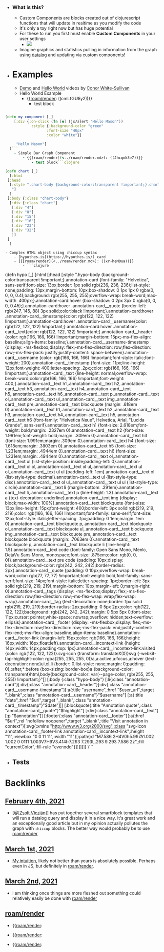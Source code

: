 - ### What is this?
    - Custom Components are blocks created out of clojurescript functions that will update in realtime as you modify the code 
    - It's only a toy right now but has huge potential
    - For these to run you first must enable **Custom Components** in your user settings
        - ![](https://firebasestorage.googleapis.com/v0/b/firescript-577a2.appspot.com/o/imgs%2Fapp%2FRoam-Collective%2FH29QielpBU.png?alt=media&token=9990a5e9-6547-46e0-af17-f28d22c8313d)
    - Imagine graphics and statistics pulling in information from the graph using [datalog](<../datalog.md>) and updating via custom components!
- # Examples
    - [Demo](https://www.loom.com/share/c937d4c551ad4ebe9db049d174f8b350) and [Hello World](https://www.loom.com/share/4f546ce050d04db993aa63832975e7dc) videos by [Conor White-Sullivan](<../Conor White-Sullivan.md>)
    - Hello World Example
        - {{[roam/render](<../roam/render.md>): ((omLfGU8y2))}} 
            - test block
```clojure

(defn my-component [_]
  	[:div {:on-click (fn [e] (js/alert "Hello Mason"))
     		:style {:background-color "green"
                   :font-size "40px"
                   :color "white"}}
     
     "Hello Mason"]
  )```
    - Simple Bar Graph Component
        - {{[roam/render](<../roam/render.md>): ((Jhcqnk3e7))}}
            - test block```clojure

(defn chart [_]
  [:html 
 [:head 
  [:style ".chart-body {background-color:transparent !important;}.chart div {\nfont: 10px sans-serif;\nbackground-color: steelblue;\ntext-align: right;\npadding: 3px;\nmargin: 1px;\ncolor: tan;\n}\n.chart div:nth-child(1) {\nwidth: 40px;\n}\n.chart div:nth-child(2) {\nwidth: 80px;\n}\n.chart div:nth-child(3) {\nwidth: 150px;\n}\n.chart div:nth-child(4) {\nwidth: 160px;\n}\n.chart div:nth-child(5) {\nwidth: 230px;\n}\n.chart div:nth-child(6) {\nwidth: 320px;\n}
   "]
  ] 
 [:body {:class "chart-body"}
  [:div {:class "chart"} 
   [:div "4"] 
   [:div "8"] 
   [:div "15"] 
   [:div "16"] 
   [:div "23"] 
   [:div "32"]
   ]]
 ]
  )
```
    - Complex HTML object using :hiccup syntax 
        - [hypothes.is](https://hypothes.is/) card
        - {{[roam/render](<../roam/render.md>): ((xr-heMOua))}}
            - ```clojure

(defn hypo [_]
  	[:html [:head [:style ".hypo-body {background-color:transparent !important;}.annotation-card {font-family: \"Helvetica\", sans-serif;font-size: 13px;border: 1px solid rgb(236, 236, 236);list-style: none;padding: 13px;margin-bottom: 10px;box-shadow: 0 1px 1px 0 rgba(0, 0, 0, 0.4);background: rgb(255, 255, 255);overflow-wrap: break-word;max-width: 400px;}.annotation-card:hover {box-shadow: 0 2px 3px 0 rgba(0, 0, 0, 0.45);}.annotation-card:hover .annotation-card__quote {border-left: rgb(247, 145, 88) 3px solid;color:black !important;}.annotation-card:hover .annotation-card__timestamp{color: rgb(122, 122, 122) !important;}.annotation-card:hover .annotation-card__username{color: rgb(122, 122, 122) !important;}.annotation-card:hover .annotation-card__text{color: rgb(122, 122, 122) !important;}.annotation-card__header {color: rgb(166, 166, 166) !important;margin-bottom: 15px;-ms-flex-align: baseline;align-items: baseline;}.annotation-card__username-timestamp {display: -ms-flexbox;display: flex;-ms-flex-direction: row;flex-direction: row;-ms-flex-pack: justify;justify-content: space-between}.annotation-card__username {color: rgb(166, 166, 166) !important;font-style: italic;font-weight: 200}.annotation-card__timestamp {font-size: 11px;line-height: 12px;font-weight: 400;letter-spacing: .2px;color: rgb(166, 166, 166) !important;}.annotation-card__text {line-height: normal;overflow-wrap: break-word;color:rgb(166, 166, 166) !important;font-weight: 400;}.annotation-card__text h1,.annotation-card__text h2,.annotation-card__text h3,.annotation-card__text h4,.annotation-card__text h5,.annotation-card__text h6,.annotation-card__text p,.annotation-card__text ol,.annotation-card__text ul,.annotation-card__text img,.annotation-card__text pre,.annotation-card__text blockquote {margin: .618em 0}.annotation-card__text h1,.annotation-card__text h2,.annotation-card__text h3,.annotation-card__text h4,.annotation-card__text h5,.annotation-card__text h6 {font-family: \"Helvetica Neue\", Helvetica, Arial, \"Lucida Grande\", sans-serif}.annotation-card__text h1 {font-size: 2.618em;font-weight: bold;margin: .2327em 0}.annotation-card__text h2 {font-size: 1.991em;font-weight: bold;margin: .309em 0}.annotation-card__text h3 {font-size: 1.991em;margin: .309em 0}.annotation-card__text h4 {font-size: 1.618em;margin: .3803em 0}.annotation-card__text h5 {font-size: 1.231em;margin: .4944em 0}.annotation-card__text h6 {font-size: 1.231em;margin: .4944em 0}.annotation-card__text ol,.annotation-card__text ul {list-style-position: inside;padding-left: 0}.annotation-card__text ol ol,.annotation-card__text ol ul,.annotation-card__text ul ol,.annotation-card__text ul ul {padding-left: 1em}.annotation-card__text ol {list-style-type: decimal}.annotation-card__text ul {list-style-type: disc}.annotation-card__text ol ul,.annotation-card__text ul ul {list-style-type: circle}.annotation-card__text li {margin-bottom: .291em}.annotation-card__text li,.annotation-card__text p {line-height: 1.3}.annotation-card__text a {text-decoration: underline}.annotation-card__text img {display: block;max-width: 100%}.annotation-card__text blockquote {font-size: 13px;line-height: 15px;font-weight: 400;border-left: 3px solid rgb(219, 219, 219);color: rgb(166, 166, 166) !important;font-family: sans-serif;font-size: 12px;font-style: italic;letter-spacing: .1px;padding: 0 1em;margin: 1em 0}.annotation-card__text blockquote p,.annotation-card__text blockquote ol,.annotation-card__text blockquote ul,.annotation-card__text blockquote img,.annotation-card__text blockquote pre,.annotation-card__text blockquote blockquote {margin: .7063em 0}.annotation-card__text blockquote p,.annotation-card__text blockquote li {line-height: 1.5}.annotation-card__text code {font-family: Open Sans Mono, Menlo, DejaVu Sans Mono, monospace;font-size: .875em;color: rgb(0, 0, 0)}.annotation-card__text pre code {padding: 10px;display: block;background-color: rgb(242, 242, 242);border-radius: 2px}.annotation-card__quote {padding: 0 10px;overflow-wrap: break-word;color: rgb(77, 77, 77) !important;font-weight: bold;font-family: sans-serif;font-size: 14px;font-style: italic;letter-spacing: .1px;border-left: 3px solid rgb(219, 219, 219);margin-bottom: 10px;margin-left: 0;margin-right: 0}.annotation-card__tags {display: -ms-flexbox;display: flex;-ms-flex-direction: row;flex-direction: row;-ms-flex-wrap: wrap;flex-wrap: wrap}.annotation-card__tag {text-decoration: none;border: 1px solid rgb(219, 219, 219);border-radius: 2px;padding: 0 5px 2px;color: rgb(122, 122, 122);background: rgb(242, 242, 242);margin: 0 5px 5px 0;font-size: 11px;cursor: pointer;white-space: nowrap;overflow: hidden;text-overflow: ellipsis}.annotation-card__footer {display: -ms-flexbox;display: flex;-ms-flex-direction: row;flex-direction: row;-ms-flex-pack: end;justify-content: flex-end;-ms-flex-align: baseline;align-items: baseline}.annotation-card__footer-link {margin-left: 15px;color: rgb(166, 166, 166);height: 16px;width: 16px;float:left}.annotation-card__incontext-link {height: 14px;width: 14px;padding-top: 1px}.annotation-card__incontext-link:visited {color: rgb(122, 122, 122)}.svg-icon {transform: translateX(0)}svg {-webkit-tap-highlight-color: rgba(255, 255, 255, 0)}a,a:active,a:focus,a:hover {text-decoration: none}ul,ol,li {border: 0;list-style: none;margin: 0;padding: 0}*,*:after,*:before {box-sizing: border-box}a {background-color: transparent}html,body{background-color: var(--page-color, rgb(255, 255, 255)) !important;}"]] [:body {:class "hypo-body"} [:li{:class "annotation-card"}[:div{:class "annotation-card__header"}[:div{:class "annotation-card__username-timestamp"}[:a{:title "username",:href "$user_url",:target "_blank",:class "annotation-card__username"}"$username"] [:a{:title "date",:href "$url",:target "_blank",:class "annotation-card__timestamp"}"$date"]]] [:blockquote{:title "Annotation quote",:class "annotation-card__quote"}"$highlight"] [:div{:class "annotation-card__text"}[:p "$annotation"]] [:footer{:class "annotation-card__footer"}[:a{:href "$url",:rel "nofollow noopener",:target "_blank",:title "Visit annotation in context"}[:svg{:xmlns "http://www.w3.org/2000/svg",:class "svg-icon annotation-card__footer-link annotation-card__incontext-link",:height "11",:viewbox "0 0 11 11",:width "11"}[:path{:d "M7.586 2H4V0h5.997A1.002 1.002 0 0111 1.003V7H9V3.414l-7.293 7.293L.293 9.293 7.586 2z",:fill "currentColor",:fill-rule "evenodd"}]]]]]]]
  )```
- Tests
    - 

# Backlinks
## [February 4th, 2021](<February 4th, 2021.md>)
- [@[[Zsolt Viczián](<../@[[Zsolt Viczián.md>)]] has put together several smartblock templates that will run a datalog query and display it in a nice way. It's great work and an exceptionally good article but in my opinion actually pollutes the graph with `:hiccup` blocks. The better way would probably be to use [roam/render](<../roam/render.md>)

## [March 1st, 2021](<March 1st, 2021.md>)
- [My intuition](((ZYBIgpKx8))), likely not better than yours is absolutely possible. Perhaps even in JS, but definitely in [roam/render](<../roam/render.md>).

## [March 2nd, 2021](<March 2nd, 2021.md>)
- I am thinking once things are more fleshed out something could relatively easily be done with [roam/render](<../roam/render.md>)

## [roam/render](<roam/render.md>)
- {{[roam/render](<../roam/render.md>):

- {{[roam/render](<../roam/render.md>):

- {{[roam/render](<../roam/render.md>):


